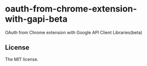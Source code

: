 # oauth-from-chrome-extension-with-gapi-beta

OAuth from Chrome extension with Google API Client Libraries(beta)

## License

The MIT license.
